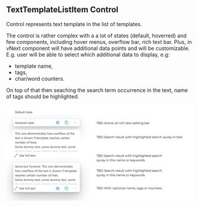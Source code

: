 
## TextTemplateListItem Control

Control represents text template in the list of templates.

The control is rather complex with a a lot of states (default, hoverred) and few components, including hover menus, overflow bar, rich text bar. Plus, in vNext component will have additional data points and will be customizable. E.g. user will be able to select which additional data to display, e.g:
*  template name, 
* tags, 
* char/word counters. 

On top of that then seaching the search term occurrence in the text, name of tags should be highlighted.

![TextTemplateListItem Control](TextTemplateListItem.control.png)

